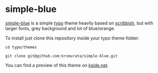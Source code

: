 simple-blue
===========

[simple-blue][1] is a simple [typo][3] theme heavily based on [scribbish][2], but with larger fonts, grey background and lot of blue/orange.

To install just clone this repository inside your typo theme folder:

`cd typo/themes`

`git clone git@github.com:krsmurata/simple-blue.git` 

You can find a preview of this theme on [kside.net][4].

[1]: http://github.com/krsmurata/simple-blue
[2]: http://quotedprintable.com/pages/scribbish
[3]: http://wiki.github.com/fdv/typo/
[4]: http://kside.net
